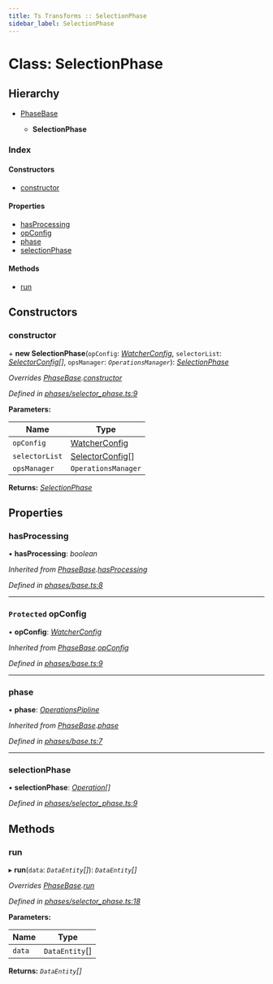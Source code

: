 ```yaml
---
title: Ts Transforms :: SelectionPhase
sidebar_label: SelectionPhase
---
```


# Class: SelectionPhase

## Hierarchy

* [PhaseBase](phasebase.md)

  * **SelectionPhase**

### Index

#### Constructors

* [constructor](selectionphase.md#constructor)

#### Properties

* [hasProcessing](selectionphase.md#hasprocessing)
* [opConfig](selectionphase.md#protected-opconfig)
* [phase](selectionphase.md#phase)
* [selectionPhase](selectionphase.md#selectionphase)

#### Methods

* [run](selectionphase.md#run)

## Constructors

###  constructor

\+ **new SelectionPhase**(`opConfig`: *[WatcherConfig](../interfaces/watcherconfig.md)*, `selectorList`: *[SelectorConfig](../interfaces/selectorconfig.md)[]*, `opsManager`: *`OperationsManager`*): *[SelectionPhase](selectionphase.md)*

*Overrides [PhaseBase](phasebase.md).[constructor](phasebase.md#constructor)*

*Defined in [phases/selector_phase.ts:9](https://github.com/terascope/teraslice/blob/7cdb60b1/packages/ts-transforms/src/phases/selector_phase.ts#L9)*

**Parameters:**

Name | Type |
------ | ------ |
`opConfig` | [WatcherConfig](../interfaces/watcherconfig.md) |
`selectorList` | [SelectorConfig](../interfaces/selectorconfig.md)[] |
`opsManager` | `OperationsManager` |

**Returns:** *[SelectionPhase](selectionphase.md)*

## Properties

###  hasProcessing

• **hasProcessing**: *boolean*

*Inherited from [PhaseBase](phasebase.md).[hasProcessing](phasebase.md#hasprocessing)*

*Defined in [phases/base.ts:8](https://github.com/terascope/teraslice/blob/7cdb60b1/packages/ts-transforms/src/phases/base.ts#L8)*

___

### `Protected` opConfig

• **opConfig**: *[WatcherConfig](../interfaces/watcherconfig.md)*

*Inherited from [PhaseBase](phasebase.md).[opConfig](phasebase.md#protected-opconfig)*

*Defined in [phases/base.ts:9](https://github.com/terascope/teraslice/blob/7cdb60b1/packages/ts-transforms/src/phases/base.ts#L9)*

___

###  phase

• **phase**: *[OperationsPipline](../interfaces/operationspipline.md)*

*Inherited from [PhaseBase](phasebase.md).[phase](phasebase.md#phase)*

*Defined in [phases/base.ts:7](https://github.com/terascope/teraslice/blob/7cdb60b1/packages/ts-transforms/src/phases/base.ts#L7)*

___

###  selectionPhase

• **selectionPhase**: *[Operation](../interfaces/operation.md)[]*

*Defined in [phases/selector_phase.ts:9](https://github.com/terascope/teraslice/blob/7cdb60b1/packages/ts-transforms/src/phases/selector_phase.ts#L9)*

## Methods

###  run

▸ **run**(`data`: *`DataEntity`[]*): *`DataEntity`[]*

*Overrides [PhaseBase](phasebase.md).[run](phasebase.md#abstract-run)*

*Defined in [phases/selector_phase.ts:18](https://github.com/terascope/teraslice/blob/7cdb60b1/packages/ts-transforms/src/phases/selector_phase.ts#L18)*

**Parameters:**

Name | Type |
------ | ------ |
`data` | `DataEntity`[] |

**Returns:** *`DataEntity`[]*
